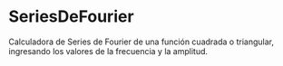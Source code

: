 # SeriesDeFourier
Calculadora de Series de Fourier de una función cuadrada o triangular, ingresando los valores de la frecuencia y la amplitud.
